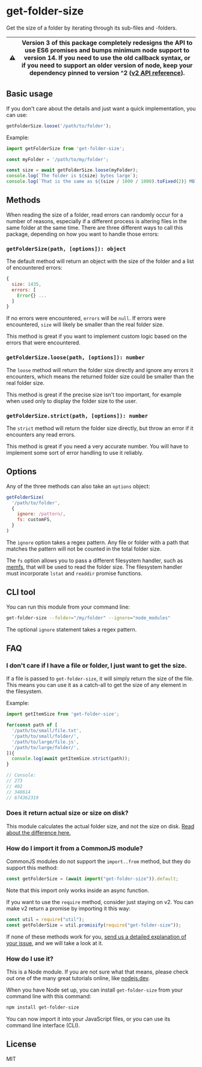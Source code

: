 # get-folder-size

Get the size of a folder by iterating through its sub-files and -folders.

| :warning: | Version 3 of this package completely redesigns the API to use ES6 promises and bumps minimum node support to version 14. If you need to use the old callback syntax, or if you need to support an older version of node, keep your dependency pinned to version ^2 ([v2 API reference](https://github.com/alessioalex/get-folder-size/tree/v2.0.1)). |
|-----------|----------------------------------------------------------------------------------------|

## Basic usage

If you don't care about the details and just want a quick implementation, you can use:

```js
getFolderSize.loose('/path/to/folder');
```

Example:

```js
import getFolderSize from 'get-folder-size';

const myFolder = '/path/to/my/folder';

const size = await getFolderSize.loose(myFolder);
console.log(`The folder is ${size} bytes large`);
console.log(`That is the same as ${(size / 1000 / 1000).toFixed(2)} MB`);
```

## Methods

When reading the size of a folder, read errors can randomly occur for a number of reasons, especially if a different process is altering files in the same folder at the same time. There are three different ways to call this package, depending on how you want to handle those errors:

### `getFolderSize(path, [options]): object`
The default method will return an object with the size of the folder and a list of encountered errors:

```js
{
  size: 1435,
  errors: [
    Error{} ...
  ]
}
```

If no errors were encountered, `errors` will be `null`. If errors were encountered, `size` will likely be smaller than the real folder size.

This method is great if you want to implement custom logic based on the errors that were encountered.

### `getFolderSize.loose(path, [options]): number`
The `loose` method will return the folder size directly and ignore any errors it encounters, which means the returned folder size could be smaller than the real folder size.

This method is great if the precise size isn't too important, for example when used only to display the folder size to the user.

### `getFolderSize.strict(path, [options]): number`
The `strict` method will return the folder size directly, but throw an error if it encounters any read errors.

This method is great if you need a very accurate number. You will have to implement some sort of error handling to use it reliably.

## Options

Any of the three methods can also take an `options` object:

```js
getFolderSize(
  '/path/to/folder', 
  {
    ignore: /pattern/,
    fs: customFS,
  }
)
```

The `ignore` option takes a regex pattern. Any file or folder with a path that matches the pattern will not be counted in the total folder size.

The `fs` option allows you to pass a different filesystem handler, such as [memfs](https://github.com/streamich/memfs), that will be used to read the folder size. The filesystem handler must incorporate `lstat` and `readdir` promise functions.

## CLI tool

You can run this module from your command line:

```bash
get-folder-size --folder="/my/folder" --ignore="node_modules"
```
The optional `ignore` statement takes a regex pattern.

## FAQ

### I don't care if I have a file or folder, I just want to get the size.

If a file is passed to `get-folder-size`, it will simply return the size of the file. This means you can use it as a catch-all to get the size of any element in the filesystem.

Example:

```js
import getItemSize from 'get-folder-size';

for(const path of [
  '/path/to/small/file.txt',
  '/path/to/small/folder/',
  '/path/to/large/file.js',
  '/path/to/large/folder/',
]){
  console.log(await getItemSize.strict(path));
}

// Console:
// 273
// 402
// 348614
// 674362319

```
### Does it return actual size or size on disk?

This module calculates the actual folder size, and not the size on disk. [Read about the difference here.](https://web.archive.org/web/20140712235443/https://stackoverflow.com/questions/15470787/please-help-me-understand-size-vs-size-on-disk)

### How do I import it from a CommonJS module?

CommonJS modules do not support the `import..from` method, but they do support this method:
```js
const getFolderSize = (await import("get-folder-size")).default;
```
Note that this import only works inside an async function.

If you want to use the `require` method, consider just staying on v2. You can make v2 return a promise by importing it this way:
```js
const util = require("util");
const getFolderSize = util.promisify(require("get-folder-size"));
```
If none of these methods work for you, [send us a detailed explanation of your issue](https://github.com/alessioalex/get-folder-size/issues), and we will take a look at it.

### How do I use it?

This is a Node module. If you are not sure what that means, please check out one of the many great tutorials online, like [nodejs.dev](https://nodejs.dev/learn/introduction-to-nodejs).

When you have Node set up, you can install `get-folder-size` from your command line with this command:

```bash
npm install get-folder-size
```

You can now import it into your JavaScript files, or you can use its command line interface (CLI).

## License

MIT
